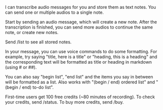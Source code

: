 I can transcribe audio messages for you and store them as text notes. You can send one or multiple audios to a single note.

Start by sending an audio message, which will create a new note. After the transcription is finished, you can send more audios to continue the same note, or create new notes.

Send /list to see all stored notes.

In your message, you can use voice commands to do some formatting. For example, try saying "title, here is a title" or "heading, this is a heading" and the corresponding text will be formatted as title or heading in markdown (using # or ##).

You can also say "begin list", "end list" and the items you say in between will be formatted as a list. Also works with "(begin / end) ordered list" and "(begin / end) to-do list".

First-time users get 100 free credits (~80 minutes of recording).
To check your credits, send /status.
To buy more credits, send /buy.
